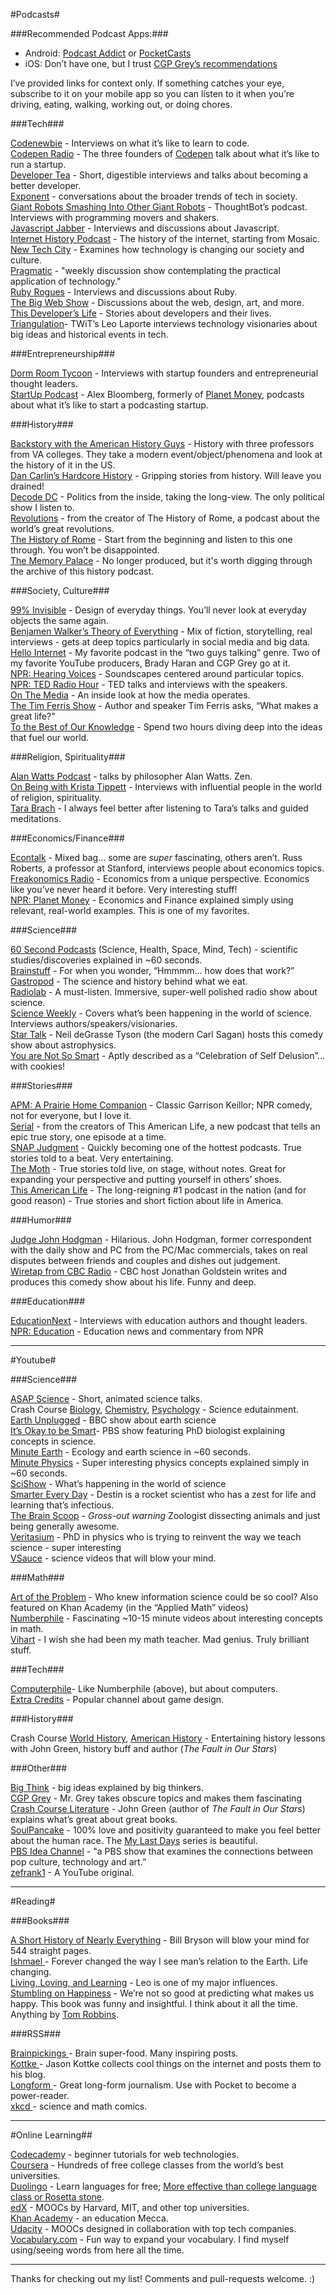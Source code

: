 #Podcasts#

###Recommended Podcast Apps:###

- Android: [Podcast Addict](https://play.google.com/store/apps/details?id=com.bambuna.podcastaddict&hl=en) or [PocketCasts](https://play.google.com/store/apps/details?id=au.com.shiftyjelly.pocketcasts)
- iOS: Don’t have one, but I trust [CGP Grey’s recommendations](http://www.cgpgrey.com/blog/recommended-podcast-apps)

I’ve provided links for context only. If something catches your eye, subscribe to it on your mobile app so you can listen to it when you’re driving, eating, walking, working out, or doing chores.

###Tech###

[Codenewbie](http://www.codenewbie.org/podcast) - Interviews on what it’s like to learn to code.  
[Codepen Radio](http://blog.codepen.io/radio/) - The three founders of [Codepen](http://codepen.io) talk about what it’s like to run a startup.  
[Developer Tea](https://developertea.com/) - Short, digestible interviews and talks about becoming a better developer.  
[Exponent](http://exponent.fm/) - conversations about the broader trends of tech in society.  
[Giant Robots Smashing Into Other Giant Robots](http://giantrobots.fm/) - ThoughtBot’s podcast. Interviews with programming movers and shakers.  
[Javascript Jabber](http://devchat.tv/js-jabber/) - Interviews and discussions about Javascript.  
[Internet History Podcast](http://www.internethistorypodcast.com/) - The history of the internet, starting from Mosaic.  
[New Tech City](http://www.wnyc.org/shows/newtechcity/) - Examines how technology is changing our society and culture.  
[Pragmatic](http://techdistortion.com/podcasts/pragmatic) - "weekly discussion show contemplating the practical application of technology."  
[Ruby Rogues](http://rubyrogues.com/) - Interviews and discussions about Ruby.  
[The Big Web Show](http://5by5.tv/bigwebshow) - Discussions about the web, design, art, and more.  
[This Developer’s Life](http://thisdeveloperslife.com/) - Stories about developers and their lives.  
[Triangulation](https://www.google.com/url?sa=t&amp;rct=j&amp;q=&amp;esrc=s&amp;source=web&amp;cd=2&amp;cad=rja&amp;uact=8&amp;ved=0CDMQFjAB&amp;url=http%3A%2F%2Ftwit.tv%2Ftri&amp;ei=Ew0YU7mMOMT1qwHh5oHIBw&amp;usg=AFQjCNENurn0KzFCVuO404lF-RwV26MWkg&amp;sig2=yOXK7bnWJBVduaiYmWeokQ&amp;bvm=bv.62577051,d.aWM)- TWiT’s Leo Laporte interviews technology visionaries about big ideas and historical events in tech.  


###Entrepreneurship###

[Dorm Room Tycoon](http://drt.fm/) - Interviews with startup founders and entrepreneurial thought leaders.  
[StartUp Podcast](http://hearstartup.com/) - Alex Bloomberg, formerly of [Planet Money](http://www.npr.org/blogs/money/), podcasts about what it’s like to start a podcasting startup.  

###History###

[Backstory with the American History Guys](http://backstoryradio.org/%20/t%20_blank) - History with three professors from VA colleges. They take a modern event/object/phenomena and look at the history of it in the US.  
[Dan Carlin’s Hardcore History](http://www.dancarlin.com/disp.php/hharchive) - Gripping stories from history. Will leave you drained!  
[Decode DC](http://www.decodedc.com/) - Politics from the inside, taking the long-view. The only political show I listen to.  
[Revolutions](http://www.revolutionspodcast.com/) - from the creator of The History of Rome, a podcast about the world’s great revolutions.  
[The History of Rome](http://thehistoryofrome.typepad.com/%20/t%20_blank) - Start from the beginning and listen to this one through. You won’t be disappointed.  
[The Memory Palace](http://thememorypalace.us/) - No longer produced, but it's worth digging through the archive of this history podcast.

###Society, Culture###

[99% Invisible](http://99percentinvisible.org/%20/t%20_blank) - Design of everyday things. You’ll never look at everyday objects the same again.  
[Benjamen Walker’s Theory of Everything](http://toe.prx.org/) - Mix of fiction, storytelling, real interviews - gets at deep topics particularly in social media and big data.  
[Hello Internet](http://www.hellointernet.fm/) - My favorite podcast in the “two guys talking” genre. Two of my favorite YouTube producers, Brady Haran and CGP Grey go at it.  
[NPR: Hearing Voices](http://hearingvoices.com/%20/t%20_blank) - Soundscapes centered around particular topics.  
[NPR: TED Radio Hour](http://www.npr.org/programs/ted-radio-hour/%20/t%20_blank) - TED talks and interviews with the speakers.  
[On The Media](http://www.onthemedia.org/) - An inside look at how the media operates.  
[The Tim Ferris Show](http://fourhourworkweek.com/podcast/) - Author and speaker Tim Ferris asks, “What makes a great life?"  
[To the Best of Our Knowledge](http://www.ttbook.org/) - Spend two hours diving deep into the ideas that fuel our world.  

###Religion, Spirituality###

[Alan Watts Podcast](http://www.alanwattspodcast.com/) - talks by philosopher Alan Watts. Zen.  
[On Being with Krista Tippett](http://www.onbeing.org/%20/t%20_blank) - Interviews with influential people in the world of religion, spirituality.  
[Tara Brach](http://www.tarabrach.com/audiodharma.html) - I always feel better after listening to Tara’s talks and guided meditations.

###Economics/Finance###

[Econtalk](http://www.econtalk.org/) - Mixed bag… some are _super_ fascinating, others aren’t. Russ Roberts, a professor at Stanford, interviews people about economics topics.  
[Freakonomics Radio](http://www.freakonomics.com/tag/freakonomics-podcast/%20/t%20_blank) - Economics from a unique perspective. Economics like you’ve never heard it before. Very interesting stuff!  
[NPR: Planet Money](http://www.npr.org/blogs/money/) - Economics and Finance explained simply using relevant, real-world examples. This is one of my favorites.  

###Science###

[60 Second Podcasts](http://www.scientificamerican.com/podcast/%20/t%20_blank) (Science, Health, Space, Mind, Tech) - scientific studies/discoveries explained in ~60 seconds.  
[Brainstuff](http://entertainment.howstuffworks.com/hsw-shows/brain-stuff-podcast.htm%20/t%20_blank) - For when you wonder, “Hmmmm… how does that work?”  
[Gastropod](http://gastropod.com/) - The science and history behind what we eat.  
[Radiolab](http://www.radiolab.org/%20/t%20_blank) - A must-listen. Immersive, super-well polished radio show about science.  
[Science Weekly](http://www.guardian.co.uk/science/series/science%20/t%20_blank) - Covers what’s been happening in the world of science. Interviews authors/speakers/visionaries.  
[Star Talk](http://www.startalkradio.net/) - Neil deGrasse Tyson (the modern Carl Sagan) hosts this comedy show about astrophysics.  
[You are Not So Smart](http://youarenotsosmart.com/podcast/) - Aptly described as a “Celebration of Self Delusion”... with cookies!

###Stories###

[APM: A Prairie Home Companion](http://prairiehome.publicradio.org/%20/t%20_blank) - Classic Garrison Keillor; NPR comedy, not for everyone, but I love it.  
[Serial](http://serialpodcast.org/) - from the creators of This American Life, a new podcast that tells an epic true story, one episode at a time.  
[SNAP Judgment](http://snapjudgment.org/) - Quickly becoming one of the hottest podcasts. True stories told to a beat. Very entertaining.  
[The Moth](http://themoth.org/%20/t%20_blank) - True stories told live, on stage, without notes. Great for expanding your perspective and putting yourself in others’ shoes.  
[This American Life](http://www.thisamericanlife.org/%20/t%20_blank) - The long-reigning #1 podcast in the nation (and for good reason) - True stories and short fiction about life in America.  

###Humor###

[Judge John Hodgman](http://www.maximumfun.org/shows/judge-john-hodgman%20/t%20_blank) - Hilarious. John Hodgman, former correspondent with the daily show and PC from the PC/Mac commercials, takes on real disputes between friends and couples and dishes out judgement.  
[Wiretap from CBC Radio](http://www.cbc.ca/wiretap/%20/t%20_blank) - CBC host Jonathan Goldstein writes and produces this comedy show about his life. Funny and deep.

###Education###

[EducationNext](http://educationnext.org/multimedia/#podcast) - Interviews with education authors and thought leaders.  
[NPR: Education](http://www.npr.org/sections/education/) - Education news and commentary from NPR

<hr>

#Youtube#

###Science###

[ASAP Science](http://www.youtube.com/user/AsapSCIENCE%20/t%20_blank) - Short, animated science talks.  
Crash Course [Biology](https://www.youtube.com/playlist?list=PL3EED4C1D684D3ADF), [Chemistry](https://www.youtube.com/playlist?list=PL8dPuuaLjXtPHzzYuWy6fYEaX9mQQ8oGr), [Psychology](https://www.youtube.com/playlist?list=PL8dPuuaLjXtOPRKzVLY0jJY-uHOH9KVU6) - Science edutainment.  
[Earth Unplugged](http://www.youtube.com/earthunplugged%20/t%20_blank) - BBC show about earth science  
[It’s Okay to be Smart](https://www.youtube.com/user/itsokaytobesmart/featured)- PBS show featuring PhD biologist explaining concepts in science.  
[Minute Earth](http://www.youtube.com/channel/UCeiYXex_fwgYDonaTcSIk6w) - Ecology and earth science in ~60 seconds.  
[Minute Physics](http://www.youtube.com/user/minutephysics?feature=results_main%20/t%20_blank) - Super interesting physics concepts explained simply in ~60 seconds.  
[SciShow](http://www.youtube.com/user/scishow%20/t%20_blank) - What’s happening in the world of science  
[Smarter Every Day](http://www.youtube.com/user/destinws2%20/t%20_blank) - Destin is a rocket scientist who has a zest for life and learning that’s infectious.  
[The Brain Scoop](http://www.youtube.com/channel/UCkyfHZ6bY2TjqbJhiH8Y2QQ%20/t%20_blank) - *Gross-out warning* Zoologist dissecting animals and just being generally awesome.  
[Veritasium](http://www.youtube.com/veritasium%20/t%20_blank) - PhD in physics who is trying to reinvent the way we teach science - super interesting  
[VSauce](http://www.youtube.com/user/vsauce?feature=results_main%20/t%20_blank) - science videos that will blow your mind.  

###Math###

[Art of the Problem](http://www.youtube.com/channel/UCotwjyJnb-4KW7bmsOoLfkg%20/t%20_blank) - Who knew information science could be so cool? Also featured on Khan Academy (in the “Applied Math” videos)  
[Numberphile](http://www.youtube.com/user/numberphile%20/t%20_blank) - Fascinating ~10-15 minute videos about interesting concepts in math.  
[Vihart](http://www.youtube.com/user/Vihart%20/t%20_blank) - I wish she had been my math teacher. Mad genius. Truly brilliant stuff.  

###Tech###

[Computerphile](https://www.youtube.com/channel/UC9-y-6csu5WGm29I7JiwpnA)- Like Numberphile (above), but about computers.  
[Extra Credits](https://www.youtube.com/channel/UCCODtTcd5M1JavPCOr_Uydg) - Popular channel about game design.

###History###

Crash Course [World History](https://www.youtube.com/playlist?list=PLBDA2E52FB1EF80C9), [American History](https://www.youtube.com/playlist?list=PL8dPuuaLjXtMwmepBjTSG593eG7ObzO7s) - Entertaining history lessons with John Green, history buff and author (_The Fault in Our Stars_)

###Other###

[Big Think](http://www.youtube.com/channel/UCvQECJukTDE2i6aCoMnS-Vg) - big ideas explained by big thinkers.  
[CGP Grey](http://www.youtube.com/user/cgpgrey?feature=results_main%20/t%20_blank) - Mr. Grey takes obscure topics and makes them fascinating  
[Crash Course Literature](https://www.youtube.com/playlist?list=PL8dPuuaLjXtOeEc9ME62zTfqc0h6Pe8vb) - John Green (author of _The Fault in Our Stars_) explains what’s great about great books.  
[SoulPancake](http://www.youtube.com/user/soulpancake?feature=watch%20/t%20_blank) - 100% love and positivity guaranteed to make you feel better about the human race. The [My Last Days](https://www.youtube.com/playlist?list=PLzvRx_johoA8ITQgxBpeJTaDUhhIB7bfX) series is beautiful.  
[PBS Idea Channel](https://www.youtube.com/channel/UC3LqW4ijMoENQ2Wv17ZrFJA) - "a PBS show that examines the connections between pop culture, technology and art.”  
[zefrank1](http://www.youtube.com/channel/UCVpankR4HtoAVtYnFDUieYA) - A YouTube original.  

<hr>

#Reading#

###Books###

[A Short History of Nearly Everything](http://www.amazon.com/Short-History-Nearly-Everything/dp/076790818X/ref=sr_1_1?s=books&amp;ie=UTF8&amp;qid=1394085733&amp;sr=1-1&amp;keywords=a+short+history+of+nearly+everything) - Bill Bryson will blow your mind for 544 straight pages.  
[Ishmael](http://www.amazon.com/Ishmael-Adventure-Spirit-Daniel-Quinn/dp/0553375407/ref=sr_1_1?s=books&amp;ie=UTF8&amp;qid=1394085661&amp;sr=1-1&amp;keywords=ishmael)[ ](http://www.amazon.com/Ishmael-Adventure-Spirit-Daniel-Quinn/dp/0553375407/ref=sr_1_1?s=books&amp;ie=UTF8&amp;qid=1394085661&amp;sr=1-1&amp;keywords=ishmael)- Forever changed the way I see man’s relation to the Earth. Life changing.  
[Living, Loving, and Learning](http://www.amazon.com/Living-Loving-Learning-Leo-Buscaglia/dp/0449901815/ref=sr_1_1?s=books&amp;ie=UTF8&amp;qid=1394085676&amp;sr=1-1&amp;keywords=living+loving+and+learning) - Leo is one of my major influences.  
[Stumbling on Happiness](http://www.amazon.com/Stumbling-Happiness-Daniel-Gilbert/dp/1400077427/ref=sr_1_1?s=books&amp;ie=UTF8&amp;qid=1394085691&amp;sr=1-1&amp;keywords=stumbling+on+happiness) - We’re not so good at predicting what makes us happy. This book was funny and insightful. I think about it all the time.  
Anything by [Tom Robbins](http://www.amazon.com/Tom-Robbins/e/B000APVAHM).

###RSS###

[Brainpickings ](https://www.google.com/url?sa=t&amp;rct=j&amp;q=&amp;esrc=s&amp;source=web&amp;cd=1&amp;cad=rja&amp;uact=8&amp;sqi=2&amp;ved=0CCgQFjAA&amp;url=http%3A%2F%2Fwww.brainpickings.org%2F&amp;ei=lQ8YU4OnOYWzqgGD74HQBA&amp;usg=AFQjCNFKaHFb1x6h1pzdkB195jHgF1zU9A&amp;sig2=4kXicFf8XrYx2mvKMv_jTg&amp;bvm=bv.62577051,d.aWM)- Brain super-food. Many inspiring posts.  
[Kottke ](https://www.google.com/url?sa=t&amp;rct=j&amp;q=&amp;esrc=s&amp;source=web&amp;cd=1&amp;cad=rja&amp;uact=8&amp;ved=0CCoQFjAA&amp;url=http%3A%2F%2Fkottke.org%2F&amp;ei=gg8YU-_IC87MqAHEnIGQDQ&amp;usg=AFQjCNHcT_rFwvOaKX8PmPYkF1WEgkEk1A&amp;sig2=LvXYahpA-3vtojyUAofrmw&amp;bvm=bv.62577051,d.aWM)- Jason Kottke collects cool things on the internet and posts them to his blog.  
[Longform ](https://www.google.com/url?sa=t&amp;rct=j&amp;q=&amp;esrc=s&amp;source=web&amp;cd=1&amp;cad=rja&amp;uact=8&amp;ved=0CCgQFjAA&amp;url=http%3A%2F%2Flongform.org%2F&amp;ei=oA8YU_KbBMfJqQHbs4C4Bw&amp;usg=AFQjCNF26gVidsxKIcgIbNm0yJ4qb5-Nlg&amp;sig2=4316lRTElI14YzIgRc9rTA&amp;bvm=bv.62577051,d.aWM)- Great long-form journalism. Use with Pocket to become a power-reader.  
[xkcd](https://www.google.com/url?sa=t&amp;rct=j&amp;q=&amp;esrc=s&amp;source=web&amp;cd=1&amp;cad=rja&amp;uact=8&amp;sqi=2&amp;ved=0CCgQFjAA&amp;url=http%3A%2F%2Fxkcd.com%2F&amp;ei=qA8YU8bPLpKxqQGGw4D4Dg&amp;usg=AFQjCNFDXrX3H2MQFcuC7XN2wLJDnI9lBw&amp;sig2=h5BNsyXyFrUI7bFwNhBpGw&amp;bvm=bv.62577051,d.aWM)[ ](https://www.google.com/url?sa=t&amp;rct=j&amp;q=&amp;esrc=s&amp;source=web&amp;cd=1&amp;cad=rja&amp;uact=8&amp;sqi=2&amp;ved=0CCgQFjAA&amp;url=http%3A%2F%2Fxkcd.com%2F&amp;ei=qA8YU8bPLpKxqQGGw4D4Dg&amp;usg=AFQjCNFDXrX3H2MQFcuC7XN2wLJDnI9lBw&amp;sig2=h5BNsyXyFrUI7bFwNhBpGw&amp;bvm=bv.62577051,d.aWM)- science and math comics.

<hr>
#Online Learning##

[Codecademy](http://www.codecademy.com/learn) - beginner tutorials for web technologies.  
[Coursera](https://www.coursera.org/) - Hundreds of free college classes from the world’s best universities.  
[Duolingo](http://www.duolingo.com/) - Learn languages for free; [More effective than college language class or Rosetta stone](https://www.duolingo.com/comment/138340).  
[edX](https://www.edx.org/) - MOOCs by Harvard, MIT, and other top universities.  
[Khan Academy](https://www.khanacademy.org/science/core-finance) - an education Mecca.  
[Udacity](https://www.udacity.com/) - MOOCs designed in collaboration with top tech companies.  
[Vocabulary.com](http://www.vocabulary.com/) - Fun way to expand your vocabulary. I find myself using/seeing words from here all the time.

<hr>
Thanks for checking out my list! Comments and pull-requests welcome. :)
